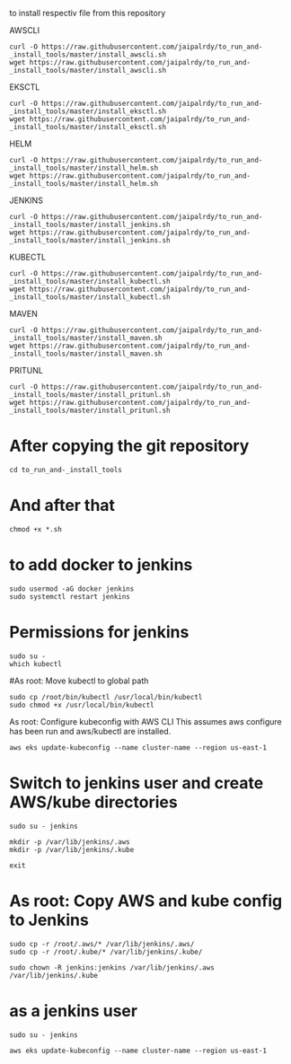 to install respectiv file from this repository

AWSCLI
```
curl -O https://raw.githubusercontent.com/jaipalrdy/to_run_and-_install_tools/master/install_awscli.sh
wget https://raw.githubusercontent.com/jaipalrdy/to_run_and-_install_tools/master/install_awscli.sh
```
EKSCTL
```
curl -O https://raw.githubusercontent.com/jaipalrdy/to_run_and-_install_tools/master/install_eksctl.sh
wget https://raw.githubusercontent.com/jaipalrdy/to_run_and-_install_tools/master/install_eksctl.sh
```
HELM
```
curl -O https://raw.githubusercontent.com/jaipalrdy/to_run_and-_install_tools/master/install_helm.sh
wget https://raw.githubusercontent.com/jaipalrdy/to_run_and-_install_tools/master/install_helm.sh
```
JENKINS
```
curl -O https://raw.githubusercontent.com/jaipalrdy/to_run_and-_install_tools/master/install_jenkins.sh
wget https://raw.githubusercontent.com/jaipalrdy/to_run_and-_install_tools/master/install_jenkins.sh
```
KUBECTL
```
curl -O https://raw.githubusercontent.com/jaipalrdy/to_run_and-_install_tools/master/install_kubectl.sh
wget https://raw.githubusercontent.com/jaipalrdy/to_run_and-_install_tools/master/install_kubectl.sh
```
MAVEN
```
curl -O https://raw.githubusercontent.com/jaipalrdy/to_run_and-_install_tools/master/install_maven.sh
wget https://raw.githubusercontent.com/jaipalrdy/to_run_and-_install_tools/master/install_maven.sh
```
PRITUNL
```
curl -O https://raw.githubusercontent.com/jaipalrdy/to_run_and-_install_tools/master/install_pritunl.sh
wget https://raw.githubusercontent.com/jaipalrdy/to_run_and-_install_tools/master/install_pritunl.sh
```
# After copying the git repository
```
cd to_run_and-_install_tools
```
# And after that
```
chmod +x *.sh
```
# to add docker to jenkins
```
sudo usermod -aG docker jenkins
sudo systemctl restart jenkins
```
# Permissions for jenkins
 ```
sudo su - 
which kubectl
 ```
#As root: Move kubectl to global path
 ```
sudo cp /root/bin/kubectl /usr/local/bin/kubectl
sudo chmod +x /usr/local/bin/kubectl
```
As root: Configure kubeconfig with AWS CLI
This assumes aws configure has been run and aws/kubectl are installed.
```
aws eks update-kubeconfig --name cluster-name --region us-east-1
```
# Switch to jenkins user and create AWS/kube directories
 ```
sudo su - jenkins
```
```
mkdir -p /var/lib/jenkins/.aws
mkdir -p /var/lib/jenkins/.kube
```
```
exit
```
# As root: Copy AWS and kube config to Jenkins
```
sudo cp -r /root/.aws/* /var/lib/jenkins/.aws/
sudo cp -r /root/.kube/* /var/lib/jenkins/.kube/
```
```
sudo chown -R jenkins:jenkins /var/lib/jenkins/.aws /var/lib/jenkins/.kube
```
# as a jenkins user
 ```
sudo su - jenkins
```
```
aws eks update-kubeconfig --name cluster-name --region us-east-1
```
